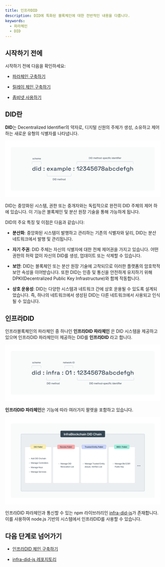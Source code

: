 ```yaml
---
title: 인프라DID
description: DID에 특화된 블록체인에 대한 전반적인 내용을 다룹니다.
keywords:
  - 파라체인
  - DID
---
```


## 시작하기 전에

시작하기 전에 다음을 확인하세요:

<!--
  해당 내용이 담긴 문서가 생성되면 그 문서로 링크를 연결 해 주세요
-->

- [파라체인 구축하기](../tutorials/build/build-a-parachain.md)

- [릴레이 체인 구축하기](../tutorials/build/build-infra-relay-chain.md)

- [좀비넷 사용하기](../tutorials/test/simulate-parachains.md)

## DID란

**DID**는 Decentralized Identifier의 약자로, 디지털 신원의 주체가 생성, 소유하고 제어하는 새로운 유형의 식별자를 나타냅니다.

![did-method](/media/images/docs/infrablockchain/service-chains/did-method.png)

DID는 중앙화된 시스템, 권한 또는 중개자와는 독립적으로 완전히 DID 주체의 제어 하에 있습니다. 이 기능은 블록체인 및 분산 원장 기술을 통해 가능하게 됩니다.

DID의 주요 특징 및 이점은 다음과 같습니다:

- **분산화**: 중앙화된 시스템이 발행하고 관리하는 기존의 식별자와 달리, DID는 분산 네트워크에서 발행 및 관리됩니다.

- **자기 주권**: DID 주체는 자신의 식별자에 대한 전체 제어권을 가지고 있습니다. 어떤 권한의 허락 없이 자신의 DID를 생성, 업데이트 또는 삭제할 수 있습니다.

- **보안**: DID는 블록체인 또는 분산 원장 기술에 고착되므로 이러한 플랫폼의 암호학적 보안 속성을 이어받습니다. 또한 DID는 인증 및 통신을 안전하게 유지하기 위해 DPKI(Decentralized Public Key Infrastructure)와 함께 작동합니다.

- **상호 운용성**: DID는 다양한 시스템과 네트워크 간에 상호 운용될 수 있도록 설계되었습니다. 즉, 하나의 네트워크에서 생성된 DID는 다른 네트워크에서 사용되고 인식될 수 있습니다.

## 인프라DID

인프라블록체인의 파라체인 중 하나인 **인프라DID 파라체인** 은 DID 시스템을 제공하고 있으며 인프라DID 파라체인이 제공하는 DID를 **인프라DID** 라고 합니다.

![infra-did-method](/media/images/docs/infrablockchain/service-chains/infra-did-method.png)

**인프라DID 파라체인**은 기능에 따라 여러가지 팔렛을 포함하고 있습니다.

![infra-did-pallet](/media/images/docs/infrablockchain/service-chains/infra-did-pallet.png)

인프라DID 파라체인과 통신할 수 있는 npm 라이브러리인 [infra-did-js](https://github.com/InfraBlockchain/infra-did-js/tree/main)가 존재합니다. 이를 사용하여 node.js 기반의 시스템에서 인프라DID를 사용할 수 있습니다.

## 다음 단계로 넘어가기

- [인프라DID 체인 구축하기](../tutorials/service-chains/infra-did-parachain/)

- [infra-did-js 레포지토리](https://github.com/InfraBlockchain/infra-did-js/tree/main)
